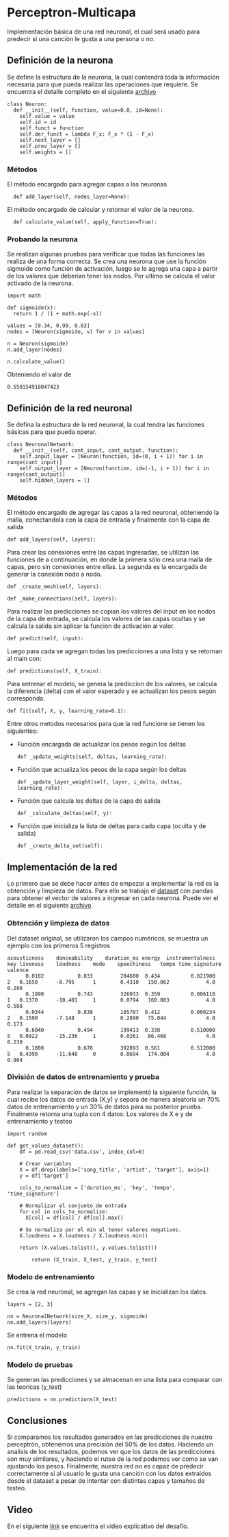 # Perceptron-Multicapa
Implementación básica de una red neuronal, el cual será usado para predecir si una canción le gusta a una persona o no.

## Definición de la neurona
Se define la estructura de la neurona, la cual contendrá toda la información necesaria para que pueda realizar las operaciones que requiere. Se encuentra el detalle completo en el siguiente [archivo](/src/notebooks/NeuronalNetwork.ipynb)

    class Neuron:
      def __init__(self, function, value=0.0, id=None):
        self.value = value
        self.id = id
        self.funct = function
        self.der_funct = lambda F_x: F_x * (1 - F_x)
        self.next_layer = []
        self.prev_layer = []
        self.weights = []

### Métodos
El método encargado para agregar capas a las neuronas

      def add_layer(self, nodes_layer=None):

El método encargado de calcular y retornar el valor de la neurona.

      def calculate_value(self, apply_function=True):

### Probando la neurona
Se realizan algunas pruebas para verificar que todas las funciones las realiza de una forma correcta. Se crea una neurona que use la función sigmoide como función de activación, luego se le agrega una capa a partir de los valores que deberian tener los nodos. Por ultimo se calcula el valor activado de la neurona.

    import math

    def sigmoide(x):
      return 1 / (1 + math.exp(-x))

    values = [0.34, 0.99, 0.03]
    nodes = [Neuron(sigmoide, v) for v in values]

    n = Neuron(sigmoide)
    n.add_layer(nodes)

    n.calculate_value()
    
Obteniendo el valor de 

    0.550154918047423
    
    
## Definición de la red neuronal
Se defina la estructura de la red neuronal, la cual tendra las funciones básicas para que pueda operar.

    class NeuronalNetwork:
      def __init__(self, cant_input, cant_output, function):
        self.input_layer = [Neuron(function, id=(0, i + 1)) for i in range(cant_input)]
        self.output_layer = [Neuron(function, id=(-1, i + 1)) for i in range(cant_output)]
        self.hidden_layers = []
        
### Métodos

El método encargado de agregar las capas a la red neuronal, obteniendo la malla, conectandola con la capa de entrada y finalmente con la capa de salida

    def add_layers(self, layers):

Para crear las conexiones entre las capas ingresadas, se utilizan las funciones de a continuación, en donde la primera sólo crea una malla de capas, pero sin conexiones entre ellas. La segunda es la encargada de generar la conexión nodo a nodo.

    def _create_mesh(self, layers):

    def _make_connections(self, layers):
      
Para realizar las predicciones se copian los valores del input en los nodos de la capa de entrada, se calcula los valores de las capas ocultas y se calcula la salida sin aplicar la funcion de activación al valor.

    def predict(self, input):
    
Luego para cada se agregan todas las predicciones a una lista y se retornan al main con:
    
    def predictions(self, X_train):
          
Para entrenar el modelo, se genera la prediccion de los valores, se calcula la diferencia (delta) con el valor esperado y se actualizan los pesos según corresponda.

    def fit(self, X, y, learning_rate=0.1):
    
Entre otros metodos necesarios para que la red funcione se tienen los siguientes:

* Función encargada de actualizar los pesos según los deltas

      def _update_weights(self, deltas, learning_rate):
    
* Función que actualiza los pesos de la capa según los deltas

      def _update_layer_weight(self, layer, i_delta, deltas, learning_rate):
    
* Función que calcula los deltas de la capa de salida

      def _calculate_deltas(self, y):
    
* Función que inicializa la lista de deltas para cada capa (oculta y de salida)
  
      def _create_delta_set(self):
      
## Implementación de la red

Lo primero que se debe hacer antes de empezar a implementar la red es la obtención y limpieza de datos. Para ello se trabajo el [dataset](/src/dataset/data.csv) con pandas para obtener el vector de valores a ingresar en cada neurona. Puede ver el detalle en el siguiente [archivo](/src/notebooks/Dataset.ipynb)

### Obtención y limpieza de datos

Del dataset original, se utilizaron los campos numéricos, se muestra un ejemplo con los primeros 5 registros

    acousticness	danceability	duration_ms	energy	instrumentalness	key	liveness	loudness	mode	speechiness	  tempo	time_signature	valence
          0.0102	       0.833	     204600	 0.434	        0.021900	  2	  0.1650	  -8.795	  1	       0.4310	150.062	           4.0	  0.286	
          0.1990	       0.743     	 326933	 0.359	        0.006110	  1	  0.1370	  -10.401	  1	       0.0794	160.083	           4.0	  0.588
          0.0344	       0.838	     185707	 0.412	        0.000234	  2	  0.1590	  -7.148	  1	       0.2890	75.044	           4.0	  0.173
          0.6040	       0.494	     199413	 0.338	        0.510000	  5	  0.0922	  -15.236	  1	       0.0261	86.468	           4.0	  0.230
          0.1800	       0.678	     392893	 0.561	        0.512000	  5	  0.4390	  -11.648	  0	       0.0694	174.004	           4.0	  0.904

### División de datos de entrenamiento y prueba

Para realizar la separación de datos se implementó la siguiente función, la cual recibe los datos de entrada (X,y) y separa de manera aleatoria un 70% datos de entrenamiento y un 30% de datos para su posterior prueba. Finalmente retorna una tupla con 4 datos: Los valores de X e y de entrenamiento y testeo

    import random

    def get_values_dataset():
        df = pd.read_csv('data.csv', index_col=0)

        # Crear variables
        X = df.drop(labels=['song_title', 'artist', 'target'], axis=1)
        y = df['target']

        cols_to_normalize = ['duration_ms', 'key', 'tempo', 'time_signature']

        # Normalizar el conjunto de entrada
        for col in cols_to_normalize:
          X[col] = df[col] / df[col].max()

        # Se normaliza por el min al tener valores negativos.
        X.loudness = X.loudness / X.loudness.min()

        return (X.values.tolist(), y.values.tolist())

            return (X_train, X_test, y_train, y_test)
        
### Modelo de entrenamiento
Se crea la red neuronal, se agregan las capas y se inicializan los datos.

    layers = [2, 3]

    nn = NeuronalNetwork(size_X, size_y, sigmoide)
    nn.add_layers(layers)
    
Se entrena el modelo

    nn.fit(X_train, y_train)
    
### Modelo de pruebas
Se generan las predicciones y se almacenan en una lista para comparar con las teorícas (y_test)

    predictions = nn.predictions(X_test)
    
## Conclusiones
Si comparamos los resultados generados en las predicciones de nuestro perceptrón, obtenemos una precisión del 50% de los datos.
Haciendo un analisis de los resultados, podemos ver que los datos de las predicciones son muy similares, y haciendo el ruteo de
la red podemos ver como se van ajustando los pesos. Finalmente, nuestra red no es capaz de predecir correctamente si al usuario
le gusta una canción con los datos extraidos desde el dataset a pesar de intentar con distintas capas y tamaños de testeo.

## Video
En el siguiente [link](https://drive.google.com/drive/folders/18j8_XpWpYjkRARHtlxg8IixK0LkxsiCk?usp=sharing) se encuentra el video explicativo del desafío.
